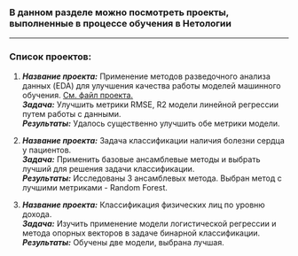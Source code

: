 ### В данном разделе можно посмотреть проекты, выполненные в процессе обучения в Нетологии
---
### Список проектов:

1. ***Название проекта:*** Применение методов разведочного анализа данных (EDA) для улучшения качества работы моделей машинного обучения. [См. файл проекта.](https://github.com/larcherg/Learning-projects/blob/main/PF_EDA_%D0%B4%D0%BB%D1%8F_%D1%83%D0%BB%D1%83%D1%87%D1%88%D0%B5%D0%BD%D0%B8%D1%8F_%D0%BA%D0%B0%D1%87%D0%B5%D1%81%D1%82%D0%B2%D0%B0_%D0%BC%D0%BE%D0%B4%D0%B5%D0%BB%D0%B8.ipynb)<br>
***Задача:*** Улучшить метрики RMSE, R2 модели линейной регрессии путем работы с данными.<br>
***Результаты:*** Удалось существенно улучшить обе метрики модели.

2. ***Название проекта:*** Задача классификации наличия болезни сердца у пациентов.<br>
***Задача:*** Применить базовые ансамблевые методы и выбрать лучший для решения задачи классификации.<br>
***Результаты:*** Исследованы 3 ансамблевых метода. Выбран метод с лучшими метриками - Random Forest.

3. ***Название проекта:*** Классификация физических лиц по уровню дохода.<br>
***Задача:*** Изучить применение модели логистической регрессии и метода опорных векторов в задаче бинарной классификации.<br>
***Результаты:*** Обучены две модели, выбрана лучшая.
